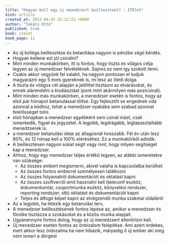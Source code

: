```yaml
---
title: "Hogyan kell egy új menedzsert beilleszteni? - ITÉlet"
kind: article
created_at: 2012-04-25 22:22:22 +0000
author: "Takács Ottó"
published: true
book: itelet
book_page: 11
---
```

- Az új kolléga beillesztése és betanítása nagyon is pénzbe vágó kérdés.
- Hogyan kellene ezt jól csinálni?
- Mint minden munkakörben, itt is fontos, hogy tiszta és világos célja legyen az új menedzser felvételének. Sajnos ez nem így szokott lenni.
- Csakis akkor vegyünk fel valakit, ha nagyon pontosan el tudjuk magyarázni egy 5 éves gyereknek is, mi lesz az illető dolga.
- A tiszta és világos cél alapján a jelölttel tisztázni az elvárásokat, és ennek alárendelni a kiválasztást (pont mint akármilyen más pozíciónál). 
- Mint minden más munkakörben, a menedzser esetén is fontos, hogy az első pár hónapot betanulással töltse. Egy fejlesztőt se engednek oda azonnal a kódhoz, tehát a menedzser nyakába sem szabad azonnal felelősséget tolni.
- első hónapban a menedzser egyébként sem csinál mást, csak ismerkedik, figyel és jegyzetel. A legjobb, legdrágább, legtapasztaltabb menedzserek is.
- a menedzser betanulási ideje az átlagosnál hosszabb. Fél év után lesz 80%, és 12 hónap kell a 100% eléréséhez. Ez a munkakörből adódik. 
- A beillesztésen nagyon sokat segít vagy ront, hogy milyen segítséget kap a menedzser.
- Ahhoz, hogy egy menedzser teljes értékű legyen, az alábbi ismeretekre van szüksége:
   - Az összes embert megismerni, akivel valaha is kapcsolatba kerülhet
   - Az összes fontos emberrel személyesen találkozni
   - Az összes folyamatról dokumentációt és oktatást kapni
   - Az összes szoftverről amit használni kell (teleconf eszköz, dokumentumtár, csoportmunka eszköz, könyvelési rendszer, reporting rendszer, stb) oktatást és dokumentációt kapni
   - Teljes és átfogó képet kapni az elvégzendő munka szakmai oldaláról
- Az a legjobb, ha létezik egy betanulási terv, 
- A menedzser beillesztésének fontos lépése az, amikor a menedzser és főnöke tisztázza a szokásokat és a közös munka alapjait. 
- Ugyanennyire fontos dolog, hogy az új menedzsert ellenőrizni kell.
- Új menedzser esetén fontos az önbizalom felépítése. Ami azért érdekes, mert akkor lesz önbizalma ha nem hibázik, márpedig ő új ember aki még nem ismeri a dörgést

<div class='old-comments'></div>